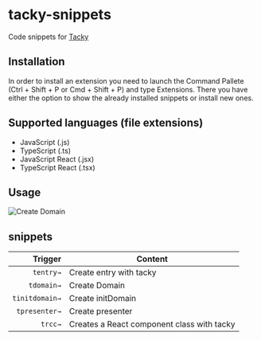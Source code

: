 # tacky-snippets

Code snippets for [Tacky](https://github.com/kujiale/tacky)

## Installation

In order to install an extension you need to launch the Command Pallete (Ctrl + Shift + P or Cmd + Shift + P) and type Extensions. There you have either the option to show the already installed snippets or install new ones.

## Supported languages (file extensions)
- JavaScript (.js)
- TypeScript (.ts)
- JavaScript React (.jsx)
- TypeScript React (.tsx)

## Usage
![Create Domain](https://github.com/kujiale/tacky/raw/master/plugins/tacky-snippets/images/tdomain.gif)

## snippets
| Trigger        | Content                                    |
|---------------:|--------------------------------------------|
| `tentry→`      | Create entry with tacky                    |
| `tdomain→`     | Create Domain                              |
| `tinitdomain→` | Create initDomain                          |
| `tpresenter→`  | Create presenter                           |
| `trcc→`        | Creates a React component class with tacky |
